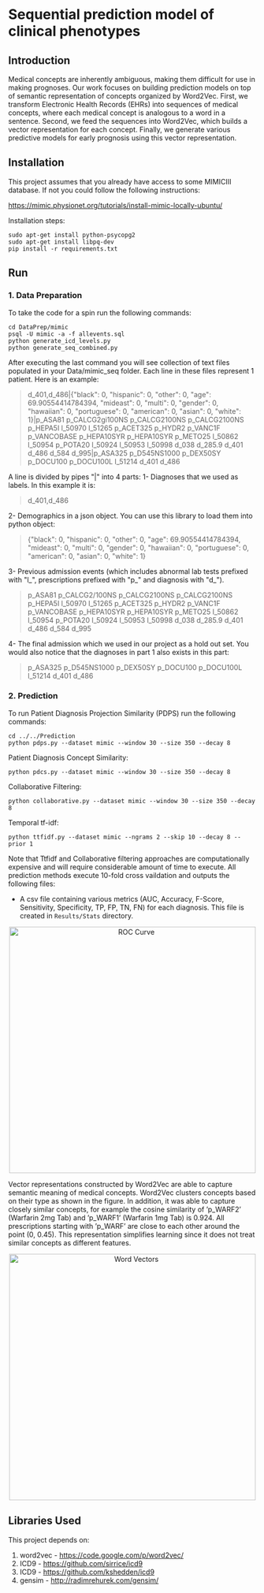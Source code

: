 # Sequential prediction model of clinical phenotypes


## Introduction
Medical concepts are inherently ambiguous, making them difficult for use in making prognoses. Our work focuses on building prediction models on top of semantic representation of concepts organized by Word2Vec. First, we transform Electronic Health Records (EHRs) into sequences of medical concepts, where each medical concept is analogous to a word in a sentence. Second, we feed the sequences into Word2Vec, which builds a vector representation for each concept. Finally, we generate various predictive models for early prognosis using this vector representation.


## Installation

This project assumes that you already have access to some MIMICIII database. If not you could follow the following instructions:

https://mimic.physionet.org/tutorials/install-mimic-locally-ubuntu/

Installation steps:

    sudo apt-get install python-psycopg2
    sudo apt-get install libpq-dev
    pip install -r requirements.txt


## Run

### 1. Data Preparation
To take the code for a spin run the following commands:

    cd DataPrep/mimic
    psql -U mimic -a -f allevents.sql
    python generate_icd_levels.py
    python generate_seq_combined.py

After executing the last command you will see collection of text files populated in your Data/mimic\_seq folder. Each line in these files represent 1 patient. Here is an example:

> d_401,d_486|{"black": 0, "hispanic": 0, "other": 0, "age": 69.90554414784394, "mideast": 0, "multi": 0, "gender": 0, "hawaiian": 0, "portuguese": 0, "american": 0, "asian": 0, "white": 1}|p_ASA81 p_CALCG2gi100NS p_CALCG2100NS p_CALCG2100NS p_HEPA5I l_50970 l_51265 p_ACET325 p_HYDR2 p_VANC1F p_VANCOBASE p_HEPA10SYR p_HEPA10SYR p_METO25 l_50862 l_50954 p_POTA20 l_50924 l_50953 l_50998 d_038 d_285.9 d_401 d_486 d_584 d_995|p_ASA325 p_D545NS1000 p_DEX50SY p_DOCU100 p_DOCU100L l_51214 d_401 d_486

A line is divided by pipes "|" into 4 parts:
1- Diagnoses that we used as labels. In this example it is:

> d_401,d_486

2- Demographics in a json object. You can use this library to load them into python object:
> {"black": 0, "hispanic": 0, "other": 0, "age": 69.90554414784394, "mideast": 0, "multi": 0, "gender": 0, "hawaiian": 0, "portuguese": 0, "american": 0, "asian": 0, "white": 1}

3- Previous admission events (which includes abnormal lab tests prefixed with "l\_", prescriptions prefixed with "p\_" and diagnosis with "d\_").

> p_ASA81 p_CALCG2/100NS p_CALCG2100NS p_CALCG2100NS p_HEPA5I l_50970 l_51265 p_ACET325 p_HYDR2 p_VANC1F p_VANCOBASE p_HEPA10SYR p_HEPA10SYR p_METO25 l_50862 l_50954 p_POTA20 l_50924 l_50953 l_50998 d_038 d_285.9 d_401 d_486 d_584 d_995

4- The final admission which we used in our project as a hold out set. You would also notice that the diagnoses in part 1 also exists in this part:

> p_ASA325 p_D545NS1000 p_DEX50SY p_DOCU100 p_DOCU100L l_51214 d_401 d_486


### 2. Prediction
To run Patient Diagnosis Projection Similarity (PDPS) run the following commands:

    cd ../../Prediction
    python pdps.py --dataset mimic --window 30 --size 350 --decay 8

Patient Diagnosis Concept Similarity:

    python pdcs.py --dataset mimic --window 30 --size 350 --decay 8

Collaborative Filtering:

    python collaborative.py --dataset mimic --window 30 --size 350 --decay 8

Temporal tf-idf:

    python ttfidf.py --dataset mimic --ngrams 2 --skip 10 --decay 8 --prior 1

Note that Ttfidf and Collaborative filtering approaches are computationally expensive and will require considerable amount of time to execute. All prediction methods execute 10-fold cross vaildation and outputs the following files:
* A csv file containing various metrics (AUC, Accuracy, F-Score, Sensitivity, Specificity, TP, FP, TN, FN) for each diagnosis. This file is created in `Results/Stats` directory.

<p align="center">
    <img alt="ROC Curve" src="https://github.com/wael34218/MimicVectorPredictor/blob/master/Results/Plots/ROC_SkipGram_ba=False_da=mimic_de=10.0_mo=org_pr=False_si=350_wi=23.png?raw=true" width="500">
</p>


Vector representations constructed by Word2Vec are able to capture semantic meaning of medical concepts. Word2Vec clusters concepts based on their type as shown in the figure. In addition, it was able to capture closely similar concepts, for example the cosine similarity of ’p_WARF2’ (Warfarin 2mg Tab) and ’p_WARF1’ (Warfarin 1mg Tab) is 0.924. All prescriptions starting with ’p_WARF’  are close to each other around the point (0, 0.45). This representation simplifies learning since it does not treat similar concepts as different features.

<p align="center">
    <img alt="Word Vectors" src="https://github.com/wael34218/MimicVectorPredictor/blob/master/Results/Analysis/word_vectors.png?raw=true" width="500">
</p>


## Libraries Used

This project depends on:

1. word2vec - https://code.google.com/p/word2vec/
2. ICD9 - https://github.com/sirrice/icd9
3. ICD9 - https://github.com/kshedden/icd9
4. gensim - http://radimrehurek.com/gensim/

